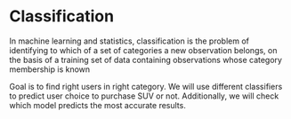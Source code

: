 # Classification


In machine learning and statistics, classification is the problem of identifying to which of a set of categories a new observation belongs, on the basis of a training set of data containing observations whose category membership is known

Goal is to find right users in right category. We will use different classifiers to predict user choice to purchase SUV or not. Additionally, we will check which model predicts the most accurate results.
